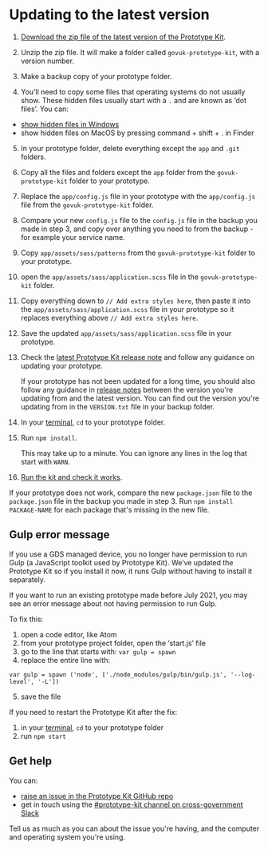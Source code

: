 # Updating to the latest version

1. [Download the zip file of the latest version of the Prototype Kit](/docs/download).

2. Unzip the zip file. It will make a folder called `govuk-prototype-kit`, with a version number.

3. Make a backup copy of your prototype folder.

4. You’ll need to copy some files that operating systems do not usually show. These hidden files usually start with a `.` and are known as ‘dot files’. You can:
- [show hidden files in Windows](https://support.microsoft.com/en-us/windows/view-hidden-files-and-folders-in-windows-97fbc472-c603-9d90-91d0-1166d1d9f4b5)
- show hidden files on MacOS by pressing command + shift + . in Finder 

5. In your prototype folder, delete everything except the `app` and `.git` folders.

6. Copy all the files and folders except the `app` folder from the `govuk-prototype-kit` folder to your prototype.

7. Replace the `app/config.js` file in your prototype with the `app/config.js` file from the `govuk-prototype-kit` folder.

8. Compare your new `config.js` file to the `config.js` file in the backup you made in step 3, and copy over anything you need to from the backup - for example your service name.

9. Copy `app/assets/sass/patterns` from the `govuk-prototype-kit` folder to your prototype.

10. open the `app/assets/sass/application.scss` file in the `govuk-prototype-kit` folder.

11. Copy everything down to `// Add extra styles here`, then paste it into the `app/assets/sass/application.scss` file in your prototype so it replaces everything above `// Add extra styles here`.

12. Save the updated `app/assets/sass/application.scss` file in your prototype.

13. Check the [latest Prototype Kit release note](https://github.com/alphagov/govuk-prototype-kit/releases/latest) and follow any guidance on updating your prototype.

    If your prototype has not been updated for a long time, you should also follow any guidance in [release notes](https://github.com/alphagov/govuk-prototype-kit/releases) between the version you're updating from and the latest version. You can find out the version you're updating from in the `VERSION.txt` file in your backup folder.

14. In your [terminal](/docs/install/requirements.md#terminal), `cd` to your prototype folder.

15. Run `npm install`.

    This may take up to a minute. You can ignore any lines in the log that start with `WARN`.

16. [Run the kit and check it works](/docs/install/run-the-kit).

If your prototype does not work, compare the new `package.json` file to the `package.json` file in the backup you made in step 3. Run `npm install PACKAGE-NAME` for each package that's missing in the new file.

## Gulp error message

If you use a GDS managed device, you no longer have permission to run Gulp (a JavaScript toolkit used by Prototype Kit). We’ve updated the Prototype Kit so if you install it now, it runs Gulp without having to install it separately.

If you want to run an existing prototype made before July 2021, you may see an error message about not having permission to run Gulp.

To fix this:

1. open a code editor, like Atom
2. from your prototype project folder, open the ‘start.js’ file
3. go to the line that starts with: `var gulp = spawn`
4. replace the entire line with:

`var gulp = spawn ('node', ['./node_modules/gulp/bin/gulp.js', '--log-level', '-L'])`

5. save the file

If you need to restart the Prototype Kit after the fix:

1. in your [terminal](https://govuk-prototype-kit.herokuapp.com/docs/install/requirements.md#terminal), `cd` to your prototype folder
2. run `npm start`

## Get help

You can:

- [raise an issue in the Prototype Kit GitHub repo](https://github.com/alphagov/govuk-prototype-kit/issues)
- get in touch using the [#prototype-kit channel on cross-government Slack](https://ukgovernmentdigital.slack.com/messages/prototype-kit/)

Tell us as much as you can about the issue you're having, and the computer and operating system you're using.

